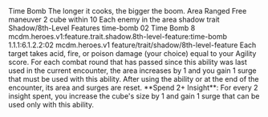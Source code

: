 <ability>
  <name>Time Bomb</name>
  <flavor>The longer it cooks, the bigger the boom.</flavor>
  <keywords>
    <keyword>Area</keyword>
    <keyword>Ranged</keyword>
  </keywords>
  <type>Free maneuver</type>
  <distance>2 cube within 10</distance>
  <target>Each enemy in the area</target>
  <metadata>
    <class>shadow</class>
    <feature_type>trait</feature_type>
    <file_dpath>Shadow/8th-Level Features</file_dpath>
    <item_id>time-bomb</item_id>
    <item_index>02</item_index>
    <item_name>Time Bomb</item_name>
    <level>8</level>
    <scc>mcdm.heroes.v1:feature.trait.shadow.8th-level-feature:time-bomb</scc>
    <scdc>1.1.1:6.1.2.2:02</scdc>
    <source>mcdm.heroes.v1</source>
    <type>feature/trait/shadow/8th-level-feature</type>
  </metadata>
  <effects>
    <effect type="mundane">Each target takes acid, fire, or poison damage (your choice) equal to your Agility score. For each combat round that has passed since this ability was last used in the current encounter, the area increases by 1 and you gain 1 surge that must be used with this ability. After using the ability or at the end of the encounter, its area and surges are reset.</effect>
    <effect type="mundane">**Spend 2+ Insight**: For every 2 insight spent, you increase the cube&apos;s size by 1 and gain 1 surge that can be used only with this ability.</effect>
  </effects>
</ability>
